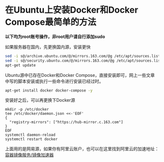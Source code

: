 # 在Ubuntu上安装Docker和Docker Compose最简单的方法

**以下均为root账号操作，非root用户请自行添加sudo**

如果服务器在国内，先更换国内源，安装更快

```bash
sed -i s@/archive.ubuntu.com/@/mirrors.163.com/@g /etc/apt/sources.list
sed -i s@/security.ubuntu.com/@/mirrors.163.com/@g /etc/apt/sources.list
apt-get update
```

Ubuntu源中已存在Docker和Docker Compose，直接安装即可，网上一些文章中写的脚本安装或执行一些命令进行安装已经过时。

```bash
apt-get install docker docker-compose -y
```

安装好之后，可以再更换下Docker源

```
mkdir -p /etc/docker
tee /etc/docker/daemon.json <<-'EOF'
{
  "registry-mirrors": ["https://hub-mirror.c.163.com"]
}
EOF
systemctl daemon-reload
systemctl restart docker
```

上面用的是网易源，如果你有阿里云账户，也可以在这里找到阿里云的加速地址：[容器镜像服务/镜像加速器](https://cr.console.aliyun.com/cn-hangzhou/instances/mirrors)
